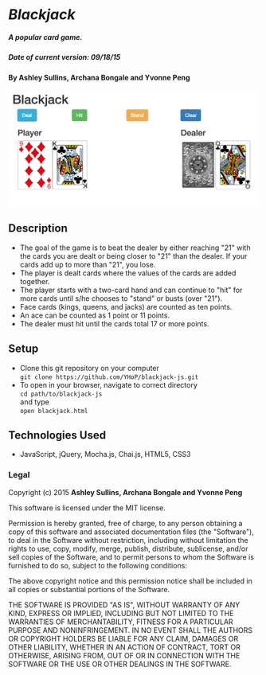 # _Blackjack_

##### A popular card game.

##### Date of current version: 09/18/15

#### By **Ashley Sullins, Archana Bongale and Yvonne Peng**

![alt tag](https://raw.githubusercontent.com/YHoP/blackjack-js/master/img/screen_shot.png)


## Description
* The goal of the game is to beat the dealer by either reaching "21" with the cards you are dealt or being closer to "21" than the dealer. If your cards add up to more than "21", you lose.
* The player is dealt cards where the values of the cards are added together.
* The player starts with a two-card hand and can continue to "hit" for more cards until s/he chooses to "stand" or busts (over "21"). 
* Face cards (kings, queens, and jacks) are counted as ten points. 
* An ace can be counted as 1 point or 11 points. 
* The dealer must hit until the cards total 17 or more points. 

## Setup

* Clone this git repository on your computer<br> ```git clone https://github.com/YHoP/blackjack-js.git ```
* To open in your browser, navigate to correct directory<br> ```cd path/to/blackjack-js```<br> and type<br> ```open blackjack.html```


## Technologies Used

* JavaScript, jQuery, Mocha.js, Chai.js, HTML5, CSS3

### Legal

Copyright (c) 2015 **Ashley Sullins, Archana Bongale and Yvonne Peng**

This software is licensed under the MIT license.

Permission is hereby granted, free of charge, to any person obtaining a copy
of this software and associated documentation files (the "Software"), to deal
in the Software without restriction, including without limitation the rights
to use, copy, modify, merge, publish, distribute, sublicense, and/or sell
copies of the Software, and to permit persons to whom the Software is
furnished to do so, subject to the following conditions:

The above copyright notice and this permission notice shall be included in
all copies or substantial portions of the Software.

THE SOFTWARE IS PROVIDED "AS IS", WITHOUT WARRANTY OF ANY KIND, EXPRESS OR
IMPLIED, INCLUDING BUT NOT LIMITED TO THE WARRANTIES OF MERCHANTABILITY,
FITNESS FOR A PARTICULAR PURPOSE AND NONINFRINGEMENT. IN NO EVENT SHALL THE
AUTHORS OR COPYRIGHT HOLDERS BE LIABLE FOR ANY CLAIM, DAMAGES OR OTHER
LIABILITY, WHETHER IN AN ACTION OF CONTRACT, TORT OR OTHERWISE, ARISING FROM,
OUT OF OR IN CONNECTION WITH THE SOFTWARE OR THE USE OR OTHER DEALINGS IN
THE SOFTWARE.

